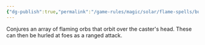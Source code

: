 ```yaml
---
{"dg-publish":true,"permalink":"/game-rules/magic/solar/flame-spells/burning-stars/"}
---
```


Conjures an array of flaming orbs that orbit over the caster's head. These can then be hurled at foes as a ranged attack.